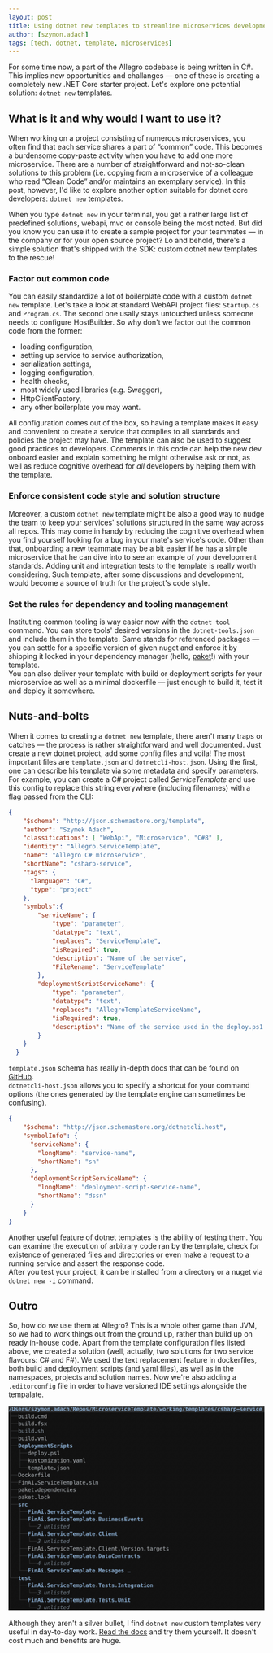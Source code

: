 ```yaml
---
layout: post
title: Using dotnet new templates to streamline microservices development
author: [szymon.adach]
tags: [tech, dotnet, template, microservices]
---
```


For some time now, a part of the Allegro codebase is being written in C#. This implies new opportunities and challanges 
&mdash; one of these is creating a completely new .NET Core starter project. Let's explore one potential solution: 
`dotnet new` templates.

## What is it and why would I want to use it?
When working on a project consisting of numerous microservices, you often find that each service shares a part of 
&ldquo;common&rdquo; code. This becomes a burdensome copy-paste activity when you have to add one more microservice. 
There are a number of straightforward and not-so-clean solutions to this problem (i.e. copying from a microservice of 
a colleague who read &ldquo;Clean Code&rdquo; and/or maintains an exemplary service). In this post, however, I'd like 
to explore another option suitable for dotnet core developers: `dotnet new` templates.

When you type `dotnet new` in your terminal, you get a rather large list of predefined solutions, webapi, mvc or console 
being the most noted. But did you know you can use it to create a sample project for your teammates &mdash; in the company 
or for your open source project? Lo and behold, there's a simple solution that's shipped with the SDK: custom dotnet new 
templates to the rescue!  

### Factor out common code
You can easily standardize a lot of boilerplate code with a custom `dotnet new` template. Let's take a look at standard 
WebAPI project files: `Startup.cs` and `Program.cs`. The second one usally stays untouched unless someone 
needs to configure HostBuilder. So why don't we factor out the common code from the former: 
* loading configuration, 
* setting up service to service authorization, 
* serialization settings,
* logging configuration,
* health checks, 
* most widely used libraries (e.g. Swagger),
* HttpClientFactory,
* any other boilerplate you may want.


All configuration comes out of the box, so having a template makes it easy and convenient to create a service that 
complies to all standards and policies the project may have. The template can also be used to suggest good practices to 
developers. Comments in this code can help the new dev onboard easier and explain something he might otherwise ask or not, 
as well as reduce cognitive overhead for *all* developers by helping them with the template.

### Enforce consistent code style and solution structure 
Moreover, a custom `dotnet new` template might be also a good way to nudge the team to keep your services' solutions 
structured in the same way across all repos. This may come in handy by reducing the cognitive overhead when you find 
yourself looking for a bug in your mate's service's code. Other than that, onboarding a new teammate may be a bit easier 
if he has a simple microservice that he can dive into to see an example of your development standards. 
Adding unit and integration tests to the template is really worth considering. Such template, after some discussions 
and development, would become a source of truth for the project's code style.

### Set the rules for dependency and tooling management
Instituting common tooling is way easier now with the `dotnet tool` command. You can store tools' desired versions 
in the `dotnet-tools.json` and include them in the template. Same stands for referenced packages &mdash; you can settle 
for a specific version of given nuget and enforce it by shipping it locked in your dependency manager 
(hello, [paket](https://fsprojects.github.io/Paket/index.html)!) with your template.  
You can also deliver your template with build or deployment scripts for your microservice as well as a minimal dockerfile
 &mdash; just enough to build it, test it and deploy it somewhere.

## Nuts-and-bolts
When it comes to creating a `dotnet new` template, there aren't many traps or catches &mdash; the process is rather 
straightforward and well documented. Just create a new dotnet project, add some config files and voila! The most 
important files are `template.json` and `dotnetcli-host.json`. Using the first, one can describe his template via 
some metadata and specify parameters. For example, you can create a C# project called *ServiceTemplate* and use this 
config to replace this string everywhere (including filenames) with a flag passed from the CLI:
```json
{
    "$schema": "http://json.schemastore.org/template",
    "author": "Szymek Adach",
    "classifications": [ "WebApi", "Microservice", "C#8" ],
    "identity": "Allegro.ServiceTemplate",
    "name": "Allegro C# microservice",
    "shortName": "csharp-service",
    "tags": {
      "language": "C#",
      "type": "project"
    },
    "symbols":{
        "serviceName": {
            "type": "parameter",
            "datatype": "text",
            "replaces": "ServiceTemplate",
            "isRequired": true,
            "description": "Name of the service",
            "FileRename": "ServiceTemplate"
        },
        "deploymentScriptServiceName": {
            "type": "parameter",
            "datatype": "text",
            "replaces": "AllegroTemplateServiceName",
            "isRequired": true,
            "description": "Name of the service used in the deploy.ps1 as well as name of the docker image"
        }
    }
  }
```
`template.json` schema has really in-depth docs that can be found on 
[GitHub](https://github.com/dotnet/templating/wiki/Reference-for-template.json).  
`dotnetcli-host.json` allows you to specify a shortcut for your command options (the ones generated by the template 
engine can sometimes be confusing).
```json
{
    "$schema": "http://json.schemastore.org/dotnetcli.host",
    "symbolInfo": {
      "serviceName": {
        "longName": "service-name",
        "shortName": "sn"
      },
      "deploymentScriptServiceName": {
        "longName": "deployment-script-service-name",
        "shortName": "dssn"
      }
    }
}
```
Another useful feature of dotnet templates is the ability of testing them. You can examine the execution of arbitrary 
code ran by the template, check for existence of generated files and directories or even make a request to a running 
service and assert the response code.  
After you test your project, it can be installed from a directory or a nuget via `dotnet new -i` command.

## Outro 
So, how do *we* use them at Allegro? This is a whole other game than JVM, so we had to work things out from the ground up, 
rather than build up on ready in-house code. Apart from the template configuration files listed above, we created a solution 
(well, actually, two solutions for two service flavours: C# and F#). We used the text replacement feature in dockerfiles, 
both build and deployment scripts (and yaml files), as well as in the namespaces, projects and solution names. 
Now we're also adding a `.editorconfig` file in order to have versioned IDE settings alongside the tempalate.

![Template layout](/img/articles/2020-03-04-dotnet-new-templates/template_schema.png)

Although they aren't a silver bullet, I find `dotnet new` custom templates very useful in day-to-day work. 
[Read the docs](https://docs.microsoft.com/en-us/dotnet/core/tools/custom-templates) and try them yourself. It doesn't 
cost much and benefits are huge.